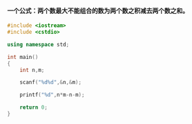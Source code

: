


#### 一个公式：两个数最大不能组合的数为两个数之积减去两个数之和。


```cpp
#include <iostream>
#include <cstdio>

using namespace std;

int main()
{
    int n,m;

    scanf("%d%d",&n,&m);

    printf("%d",n*m-n-m);

    return 0;
}

```
